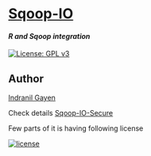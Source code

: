 # [**Sqoop-IO**](https://github.com/bedantaguru/Sqoop-IO)

#### *R and Sqoop integration*

<!-- badges: start -->

[![License: GPL v3](https://img.shields.io/badge/License-GPLv3-blue.svg)](https://www.gnu.org/licenses/gpl-3.0)

<!-- badges: end -->

## Author

[Indranil Gayen](https://orcid.org/0000-0003-0197-1944)

Check details [Sqoop-IO-Secure](https://github.com/bedantaguru/Sqoop-IO-Secure)

Few parts of it is having following license

[![license](https://img.shields.io/github/license/mashape/apistatus.svg)](https://raw.githubusercontent.com/bedantaguru/Sqoop-IO-Secure/master/LICENSE.md)
